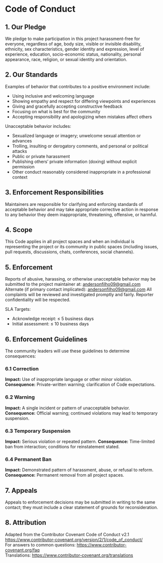 # Code of Conduct

## 1. Our Pledge
We pledge to make participation in this project harassment-free for everyone, regardless of age, body size, visible or invisible disability, ethnicity, sex characteristics, gender identity and expression, level of experience, education, socio-economic status, nationality, personal appearance, race, religion, or sexual identity and orientation.

## 2. Our Standards
Examples of behavior that contributes to a positive environment include:
- Using inclusive and welcoming language  
- Showing empathy and respect for differing viewpoints and experiences  
- Giving and gracefully accepting constructive feedback  
- Focusing on what is best for the community  
- Accepting responsibility and apologizing when mistakes affect others

Unacceptable behavior includes:
- Sexualized language or imagery; unwelcome sexual attention or advances  
- Trolling, insulting or derogatory comments, and personal or political attacks  
- Public or private harassment  
- Publishing others’ private information (doxing) without explicit permission  
- Other conduct reasonably considered inappropriate in a professional context

## 3. Enforcement Responsibilities
Maintainers are responsible for clarifying and enforcing standards of acceptable behavior and may take appropriate corrective action in response to any behavior they deem inappropriate, threatening, offensive, or harmful.

## 4. Scope
This Code applies in all project spaces and when an individual is representing the project or its community in public spaces (including issues, pull requests, discussions, chats, conferences, social channels).

## 5. Enforcement
Reports of abusive, harassing, or otherwise unacceptable behavior may be submitted to the project maintainer at:
andersonfilho09@gmail.com
Alternate (if primary contact implicated): andersonfilho09@gmail.com
All complaints will be reviewed and investigated promptly and fairly. Reporter confidentiality will be respected.

SLA Targets:
- Acknowledge receipt: ≤ 5 business days
- Initial assessment: ≤ 10 business days

## 6. Enforcement Guidelines
The community leaders will use these guidelines to determine consequences:

### 6.1 Correction
**Impact:** Use of inappropriate language or other minor violation.
**Consequence:** Private-written warning; clarification of Code expectations.

### 6.2 Warning
**Impact:** A single incident or pattern of unacceptable behavior.
**Consequence:** Official warning; continued violations may lead to temporary suspension.

### 6.3 Temporary Suspension
**Impact:** Serious violation or repeated pattern.
**Consequence:** Time-limited ban from interaction; conditions for reinstatement stated.

### 6.4 Permanent Ban
**Impact:** Demonstrated pattern of harassment, abuse, or refusal to reform.
**Consequence:** Permanent removal from all project spaces.

## 7. Appeals
Appeals to enforcement decisions may be submitted in writing to the same contact; they must include a clear statement of grounds for reconsideration.

## 8. Attribution
Adapted from the Contributor Covenant Code of Conduct v2.1  
https://www.contributor-covenant.org/version/2/1/code_of_conduct/  
For answers to common questions: https://www.contributor-covenant.org/faq  
Translations: https://www.contributor-covenant.org/translations


